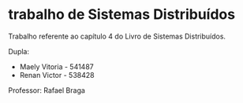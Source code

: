 # trabalho de Sistemas Distribuídos
Trabalho referente ao capítulo 4 do Livro de Sistemas Distribuídos. 

Dupla: 
- Maely Vitoria - 541487
- Renan Victor - 538428

Professor: Rafael Braga
